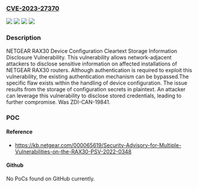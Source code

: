 ### [CVE-2023-27370](https://cve.mitre.org/cgi-bin/cvename.cgi?name=CVE-2023-27370)
![](https://img.shields.io/static/v1?label=Product&message=RAX30&color=blue)
![](https://img.shields.io/static/v1?label=Version&message=0%20&color=brightgreen)
![](https://img.shields.io/static/v1?label=Version&message=1.0.9.90_3%20&color=brightgreen)
![](https://img.shields.io/static/v1?label=Vulnerability&message=CWE-312%3A%20Cleartext%20Storage%20of%20Sensitive%20Information&color=brightgreen)

### Description

NETGEAR RAX30 Device Configuration Cleartext Storage Information Disclosure Vulnerability. This vulnerability allows network-adjacent attackers to disclose sensitive information on affected installations of NETGEAR RAX30 routers. Although authentication is required to exploit this vulnerability, the existing authentication mechanism can be bypassed.The specific flaw exists within the handling of device configuration. The issue results from the storage of configuration secrets in plaintext. An attacker can leverage this vulnerability to disclose stored credentials, leading to further compromise. Was ZDI-CAN-19841.

### POC

#### Reference
- https://kb.netgear.com/000065619/Security-Advisory-for-Multiple-Vulnerabilities-on-the-RAX30-PSV-2022-0348

#### Github
No PoCs found on GitHub currently.

